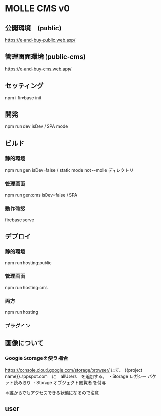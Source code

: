 # MOLLE CMS v0

## 公開環境　(public)
https://e-and-buy-public.web.app/
## 管理画面環境 (public-cms)
https://e-and-buy-cms.web.app/

## セッティング
npm i
firebase init

## 開発
npm run dev
isDev / SPA mode
## ビルド

### 静的環境
npm run gen
isDev=false / static mode
not --molle ディレクトリ

### 管理画面
npm run gen:cms
isDev=false / SPA

### 動作確認
firebase serve

## デプロイ

### 静的環境
npm run hosting:public

### 管理画面
npm run hosting:cms

### 両方
npm run hosting

### プラグイン


## 画像について
### Google Storageを使う場合
https://console.cloud.google.com/storage/browser/
にて、
{{project name}}.appspot.com　に　allUsers　を追加する。
・Storage レガシー バケット読み取り
・Storage オブジェクト閲覧者
を付与

＊誰からでもアクセスできる状態になるので注意

## user
